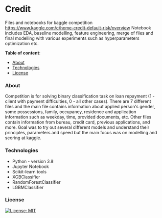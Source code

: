 # Credit

Files and notebooks for kaggle competition https://www.kaggle.com/c/home-credit-default-risk/overview
Notebook includes EDA, baseline modelling, feature engineering, merge of files and final modelling with various experiments such as hyperparameters optimization etc.

**Table of content:**
* [About](#about)
* [Technologies](#technologies)
* [License](#license)

### About
Competition is for solving binary classification task on loan repayment (1 - client with payment difficulties, 0 - all other cases). There are 7 different files and the main file contains information about applied person's gender, some possessions, family, occupancy, residence and application information such as weekday, time, provided documents, etc. Other files contain information from bureau, credit card, previous applications, and more.
Goal was to try out several different models and understand their principles, parameters and speed but the main focus was on modelling and scoring at kaggle.

### Technologies
* Python - version 3.8
* Jupyter Notebook
* Scikit-learn tools
* XGBClassifier
* RandomForestClassifier
* LGBMClassifier

### License
[![License: MIT](https://img.shields.io/badge/License-MIT-yellow.svg)](https://opensource.org/licenses/MIT)
